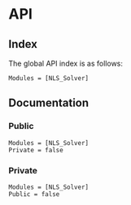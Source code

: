 # API 

## Index 

The global API index is as follows:

```@index
Modules = [NLS_Solver]
```

## Documentation

### Public 

```@autodocs
Modules = [NLS_Solver]
Private = false	
```

### Private

```@autodocs
Modules = [NLS_Solver]
Public = false	
```
